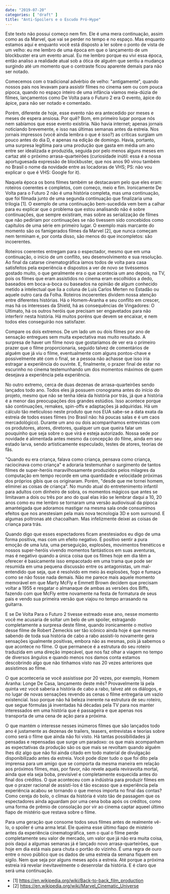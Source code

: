 ```yaml
---
date: "2019-07-20"
categories: [ "draft" ]
title: "Anti-Spoilers e o Escudo Pró-Hype"
---
```

Este texto não possui começo nem fim. Ele é uma mera continuação, assim como as da Marvel, que vai se perder no tempo e no espaço. Mas enquanto estamos aqui e enquanto você está disposto a ler sobre o ponto de vista de um velho: eu me lembro de uma época em que o lançamento de um blockbuster era um evento anual. Eu me lembro porque eu vivi essa época, então analiso a realidade atual sob a ótica de alguém que sentiu a mudança surgindo até um momento que o contraste ficou aparente demais para não ser notado.

Comecemos com o tradicional advérbio de velho: "antigamente", quando nossos pais nos levavam para assistir filmes no cinema sem ou com pouca pipoca, quando no espaço inteiro de uma infância víamos meia-dúzia de filmes, lançamentos como De Volta para o Futuro 2 era O evento, ápice do ápice, para não ser notado e comentado.

Porém, diferente de hoje, esse evento não era antecedido por meses e meses de espera ansiosa. Por quê? Bom, em primeiro lugar porque nós nem sabíamos que esse evento existiria. Não havia internet; apenas jornais noticiando brevemente, e isso nas últimas semanas antes da estreia. Nos jornais impressos (você ainda lembra o que é isso?) as críticas surgiam um pouco antes do dia D, e apenas na edição de domingo. Havia, portanto, uma surpresa legítima para uma produção que gasta em média um ano entre ser idealizada e produzida, seguida por pelo menos alguns meses em cartaz até o próximo arrasa-quarteirões (curiosidade inútil: essa é a nossa aportuguesada expressão de blockbuster, que nos anos 90 virou também no Brasil o nome da novidade entre as locadoras de VHS; PS: não vou explicar o que é VHS: Google for it).

Naquela época os bons filmes também se destacavam pelo que eles eram: roteiros coerentes e completos, com começo, meio e fim. Ironicamente De Volta para o Futuro 2 não é uma história completa, mas uma continuação, que foi filmada junto de uma segunda continuação que finalizaria uma trilogia [1]. O exemplo de uma continuação bem-sucedida vem bem a calhar para eu explicar que o problema que estou analisando não é sobre continuações, que sempre existiram, mas sobre as serialização de filmes que não pediriam por continuações se não tivessem sido concebidos como capítulos de uma série em primeiro lugar. O exemplo mais marcante do momento são os famigerados filmes da Marvel [2], que nunca começam nem terminam e, por conta disso, são menos do que incompletos: são incoerentes.

Roteiros coerentes entregam para o espectador, mesmo que em uma continuação, o início de um conflito, seu desenvolvimento e sua resolução. Ao final da catarse cinematográfica íamos todos de volta para casa satisfeitos pela experiência e dispostos a ver de novo se tivéssemos gostado muito, o que geralmente era o que acontecia um ano depois, na TV, pois os filmes que eram assistidos no cinema eram escolhidos a dedo, baseados em boca-a-boca ou baseados na opinião de algum conhecido metido a intelectual que lia a coluna de Luis Carlos Merten no Estadão ou aquele outro cara da Folha. Roteiros incoerentes dividem nossa atenção entre diferentes histórias. Há o Homem-Aranha e seu conflito em crescer, mas há os interesses da Shield, há as consequências de Vingadores: O Ultimato, há os outros heróis que precisam ser engavetados para não interferir nesta história. Há muitos poréns que devem se encaixar, e nem todos eles conseguirão nos satisfazer.

Compare os dois extremos. De um lado um ou dois filmes por ano de sensação entregues sem muita expectativa mas muito resultado. A surpresa de haver um filme novo que gostaríamos de ver era o primeiro prazer que o filme proporcionaria, seguido talvez de comentários de alguém que já viu o filme, eventualmente com alguns pontos-chave e possivelmente até com o final, se a pessoa não achasse que isso iria estragar a experiência do ouvinte. E, finalmente, o prazer final de estar no escurinho no cinema testemunhando um dos momentos máximos de quem desejava a experiência pela experiência.

No outro extremo, cerca de duas dezenas de arrasa-quarteirões sendo lançados todo ano. Todos eles já possuem cronograma antes do início do projeto, mesmo que não se tenha ideia da história por trás, já que a história é a menor das preocupações dos grandes estúdios. Isso acontece porque são continuações, remakes, spin-offs e adaptações já adquiridas. Há um cálculo tão meticuloso neste produto que nos EUA sabe-se a data exata da estreia de todos esses filmes (no Brasil não: há poucas salas e é um caos mercadológico). Durante um ano ou dois acompanhamos entrevistas com os produtores, atores, diretores, qualquer um que queira falar um pouquinho que seja sobre o que virá e esteja autorizado. Nossa sede por novidade é alimentada antes mesmo da concepção do filme, ainda em seu estado larva, sendo artisticamente especulado, testes de atores, teorias de fãs.

"Quando eu era criança, falava como criança, pensava como criança, raciocinava como criança" e adoraria testemunhar o surgimento de tantos filmes de super-heróis maravilhosamente produzidos pelos milagres da computação em tempo recorde em uma quantidade e velocidade próximas dos próprios gibis que os originaram. Porém, "desde que me tornei homem, eliminei as coisas de criança". No mundo atual do entretenimento infantil para adultos com dinheiro de sobra, os momentos mágicos que antes se limitavam a dois ou três por ano do qual elas irão se lembrar daqui a 10, 20 anos como eu me lembro se tornaram uma versão audiovisual da pipoca amanteigada que adoramos mastigar na mesma sala onde consumimos efeitos que nos anestesiam pela mais nova tecnologia 3D e som surround. E algumas poltronas até chacoalham. Mas infelizmente deixei as coisas de criança para trás.

Quando digo que esses espectadores ficam anestesiados eu digo de uma forma positiva, mas com um efeito negativo. É positivo sentir a pura emoção de uma luta, uma perseguição, explosões, movimentos frenéticos e nossos super-heróis vivendo momentos fantásticos em suas aventuras, mas é negativo quando a única coisa que os filmes hoje em dia têm a oferecer é basicamente isso empacotado em uma trama que pode ser resumida em uma pequena discussão entre os antagonistas, um mal-entendido que seja, que é resolvido em meio às explosões, fogo e fumaça como se não fosse nada demais. Não me parece mais aquele momento memorável em que Marty McFly e Emmett Brown decidem que precisam voltar a 1955 e resgatar o almanaque de ambas as versões dos Biffs, fazendo com que McFly entre novamente na festa de formatura de seus pais e vendo sua primeira versão que viajou no tempo arrasando na guitarra.

E se De Volta Para o Futuro 2 tivesse estreado esse ano, nesse momento você me acusaria de soltar um belo de um spoiler, estragando completamente a surpresa deste filme, quando ironicamente o motivo desse filme de Robert Zemeckis ser tão icônico ainda hoje é que mesmo sabendo de toda sua história de cabo a rabo assisti-lo novamente gera sensações igualmente positivas, embora não as mesmas, pois já sabemos o que acontece no filme. O que permanece é a estrutura do seu roteiro traduzida em uma direção impecável, que nos faz olhar a viagem no tempo de diversos ângulos e quando menos nos damos conta estamos descobrindo algo que não tínhamos visto nas 20 vezes anteriores que assistimos ao filme.

O que aconteceria se você assistisse por 20 vezes, por exemplo, Homem Aranha: Longe De Casa, lançamento deste mês? Provavelmente lá pela quinta vez você saberia a história de cabo a rabo, talvez até os diálogos, e no lugar de novas sensações revendo as cenas o filme entregaria um vazio existencial. Isso porque não há beleza inerente na estrutura de seu roteiro, que segue fórmulas já inventadas há décadas pela TV para nos manter interessados em uma história que é passageira e que apenas nos transporta de uma cena de ação para a próxima.

O que mantém o interesse nesses inúmeros filmes que são lançados todo ano é justamente as dezenas de trailers, teasers, entrevistas e teorias sobre como será o filme que ainda não foi visto. Há tantas possibilidades já pensadas e repensadas que surge um paradoxo: os que mais acompanham as expectativas da produção são os que mais se revoltam quando alguém lhes diz algo que não foi ainda citado em todo material de divulgação disponibilizado antes da estreia. Você pode dizer tudo o que foi dito pela imprensa para um amigo que se comporta da mesma maneira em relação aos próximos filmes, mas, por favor, não revele aquela reviravolta mortal, ainda que ela seja boba, previsível e completamente esquecida antes do final dos créditos. O que aconteceu com a indústria para produzir filmes em que o prazer racional de assisti-los é tão escasso que a experiência pela experiência acabou se tornando o que menos importa no final das contas? Como cereja do bolo, o clímax da história é visto tão de passagem que os espectadores ainda aguardam por uma cena boba após os créditos, como uma forma de prêmio de consolação por vir ao cinema captar aqueel último fiapo de mistério que restava sobre o filme.

Para uma geração que consome todos seus filmes antes de realmente vê-lo, o spoiler é uma arma letal. Ele queima esse último fiapo de mistério antes da experiência cinematográfica, sem o qual o filme perde completamente seu valor de mercado, um valor que já não era muita coisa, pois daqui a algumas semanas já é lançado novo arrasa-quarteirões, que hoje em dia está mais para chuta o portão do vizinho. É uma regra de ouro entre o novo público que os dados de uma estreia da semana fiquem em sigilo. Nem que seja por alguns meses após a estreia. Até porque a próxima estreia irá revelar inevitavelmente o desenrolar da história. E é claro que será uma continuação.

 - [1] https://en.wikipedia.org/wiki/Back-to-back_film_production
 - [2] https://en.wikipedia.org/wiki/Marvel_Cinematic_Universe
